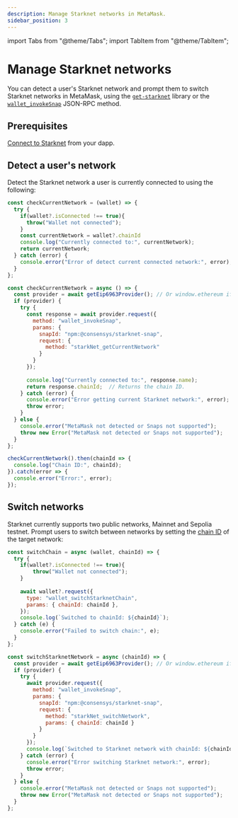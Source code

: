 ```yaml
---
description: Manage Starknet networks in MetaMask.
sidebar_position: 3
---
```


import Tabs from "@theme/Tabs";
import TabItem from "@theme/TabItem";

# Manage Starknet networks

You can detect a user's Starknet network and prompt them to switch Starknet networks in MetaMask,
using the
[`get-starknet`](https://github.com/starknet-io/get-starknet) library or the
[`wallet_invokeSnap`](/snaps/reference/wallet-api-for-snaps/#wallet_invokesnap) JSON-RPC method.

## Prerequisites

[Connect to Starknet](connect-to-starknet.md) from your dapp.

## Detect a user's network

Detect the Starknet network a user is currently connected to using the following:

<Tabs>
  <TabItem value="get-starknet" default>

  ```javascript
  const checkCurrentNetwork = (wallet) => {
    try {
      if(wallet?.isConnected !== true){
        throw("Wallet not connected");
      } 
      const currentNetwork = wallet?.chainId
      console.log("Currently connected to:", currentNetwork);
      return currentNetwork;
    } catch (error) {
      console.error("Error of detect current connected network:", error);
    }
  };
  ```
  
  </TabItem>
  <TabItem value="wallet_invokeSnap">

  ```javascript
  const checkCurrentNetwork = async () => {
    const provider = await getEip6963Provider(); // Or window.ethereum if you don't support EIP-6963.
    if (provider) {
      try {
        const response = await provider.request({
          method: "wallet_invokeSnap",
          params: {
            snapId: "npm:@consensys/starknet-snap",
            request: {
              method: "starkNet_getCurrentNetwork"
            }
          }
        });
        
        console.log("Currently connected to:", response.name);
        return response.chainId;  // Returns the chain ID.
      } catch (error) {
        console.error("Error getting current Starknet network:", error);
        throw error;
      }
    } else {
      console.error("MetaMask not detected or Snaps not supported");
      throw new Error("MetaMask not detected or Snaps not supported");
    }
  };

  checkCurrentNetwork().then(chainId => {
    console.log("Chain ID:", chainId);
  }).catch(error => {
    console.error("Error:", error);
  });
  ```

  </TabItem> 
</Tabs>
  
## Switch networks

Starknet currently supports two public networks, Mainnet and Sepolia testnet.
Prompt users to switch between networks by setting the
[chain ID](../../../../reference/non-evm-apis/starknet-snap-api.md#supported-networks) of the target network:

<Tabs>
  <TabItem value="get-starknet" default>

  ```javascript
  const switchChain = async (wallet, chainId) => {
    try {
      if(wallet?.isConnected !== true){
          throw("Wallet not connected");
      }
       
      await wallet?.request({
        type: "wallet_switchStarknetChain",
        params: { chainId: chainId },
      });
      console.log(`Switched to chainId: ${chainId}`);
    } catch (e) {
      console.error("Failed to switch chain:", e);
    }
  };
  ```

  </TabItem>
  <TabItem value="wallet_invokeSnap">

  ```javascript
  const switchStarknetNetwork = async (chainId) => {
    const provider = await getEip6963Provider(); // Or window.ethereum if you don't support EIP-6963.
    if (provider) {
      try {
        await provider.request({
          method: "wallet_invokeSnap",
          params: {
            snapId: "npm:@consensys/starknet-snap",
            request: {
              method: "starkNet_switchNetwork",
              params: { chainId: chainId }
            }
          }
        });
        console.log(`Switched to Starknet network with chainId: ${chainId}`);
      } catch (error) {
        console.error("Error switching Starknet network:", error);
        throw error;
      }
    } else {
      console.error("MetaMask not detected or Snaps not supported");
      throw new Error("MetaMask not detected or Snaps not supported");
    }
  };
  ```

  </TabItem> 
</Tabs>